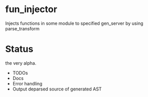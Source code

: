 fun_injector
======
Injects functions in some module to specified gen_server by using parse_transform

Status
======
the very alpha.

- TODOs
 - Docs
 - Error handling
 - Output deparsed source of generated AST
